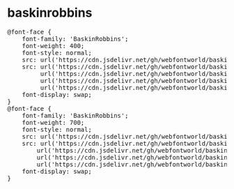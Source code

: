# baskinrobbins

<pre>
@font-face {
    font-family: 'BaskinRobbins';
    font-weight: 400;
    font-style: normal;
    src: url('https://cdn.jsdelivr.net/gh/webfontworld/baskinrobbins/BaskinRobbinsRegular.eot');
    src: url('https://cdn.jsdelivr.net/gh/webfontworld/baskinrobbins/BaskinRobbinsRegular.eot?#iefix') format('embedded-opentype'),
         url('https://cdn.jsdelivr.net/gh/webfontworld/baskinrobbins/BaskinRobbinsRegular.woff2') format('woff2'),
         url('https://cdn.jsdelivr.net/gh/webfontworld/baskinrobbins/BaskinRobbinsRegular.woff') format('woff'),
         url('https://cdn.jsdelivr.net/gh/webfontworld/baskinrobbins/BaskinRobbinsRegular.ttf') format("truetype");
    font-display: swap;
} 
@font-face {
    font-family: 'BaskinRobbins';
    font-weight: 700;
    font-style: normal;
    src: url('https://cdn.jsdelivr.net/gh/webfontworld/baskinrobbins/BaskinRobbinsBold.eot');
    src: url('https://cdn.jsdelivr.net/gh/webfontworld/baskinrobbins/BaskinRobbinsBold.eot?#iefix') format('embedded-opentype'),
        url('https://cdn.jsdelivr.net/gh/webfontworld/baskinrobbins/BaskinRobbinsBold.woff2') format('woff2'),
        url('https://cdn.jsdelivr.net/gh/webfontworld/baskinrobbins/BaskinRobbinsBold.woff') format('woff'),
        url('https://cdn.jsdelivr.net/gh/webfontworld/baskinrobbins/BaskinRobbinsBold.ttf') format("truetype");
    font-display: swap;
}
</pre>
